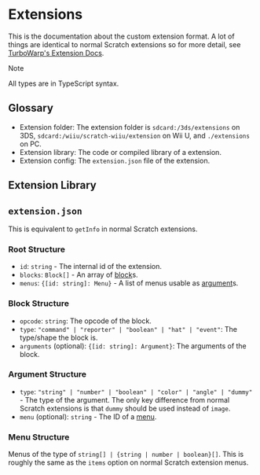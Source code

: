 # Extensions

This is the documentation about the custom extension format. A lot of things are
identical to normal Scratch extensions so for more detail, see
[TurboWarp's Extension Docs](https://docs.turbowarp.org/development/extensions/introduction).

> [!NOTE]
> All types are in TypeScript syntax.

## Glossary

- Extension folder: The extension folder is `sdcard:/3ds/extensions` on 3DS,
  `sdcard:/wiiu/scratch-wiiu/extension` on Wii U, and `./extensions` on PC.
- Extension library: The code or compiled library of a extension.
- Extension config: The `extension.json` file of the extension.

## Extension Library

## `extension.json`

This is equivalent to `getInfo` in normal Scratch extensions.

### Root Structure

- `id`: `string` - The internal id of the extension.
- `blocks`: `Block[]` - An array of [block](#block-structure)s.
- `menus`: `{[id: string]: Menu}` - A list of menus usable as
  [argument](#argument-structure)s.

### Block Structure

- `opcode`: `string`: The opcode of the block.
- `type`: `"command" | "reporter" | "boolean" | "hat" | "event"`: The type/shape
  the block is.
- `arguments` (optional): `{[id: string]: Argument}`: The arguments of the
  block.

### Argument Structure

- `type`: `"string" | "number" | "boolean" | "color" | "angle" | "dummy"` - The
  type of the argument. The only key difference from normal Scratch extensions
  is that `dummy` should be used instead of `image`.
- `menu` (optional): `string` - The ID of a [menu](#menu-structure).

### Menu Structure

Menus of the type of `string[] | {string | number | boolean}[]`. This is roughly
the same as the `items` option on normal Scratch extension menus.

